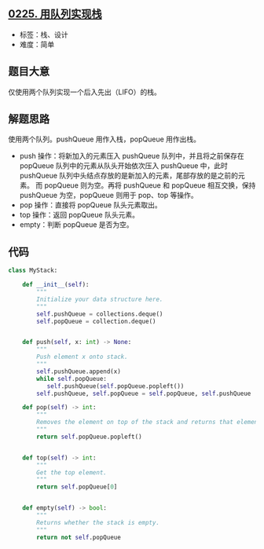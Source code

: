 ## [0225. 用队列实现栈](https://leetcode-cn.com/problems/implement-stack-using-queues/)

- 标签：栈、设计
- 难度：简单

## 题目大意

仅使用两个队列实现一个后入先出（LIFO）的栈。

## 解题思路

使用两个队列。pushQueue 用作入栈，popQueue 用作出栈。

- push 操作：将新加入的元素压入 pushQueue 队列中，并且将之前保存在 popQueue 队列中的元素从队头开始依次压入 pushQueue 中，此时 pushQueue 队列中头结点存放的是新加入的元素，尾部存放的是之前的元素。 而 popQueue 则为空。再将 pushQueue 和 popQueue 相互交换，保持 pushQueue 为空，popQueue 则用于 pop、top 等操作。
- pop 操作：直接将 popQueue 队头元素取出。
- top 操作：返回 popQueue 队头元素。
- empty：判断 popQueue 是否为空。

## 代码

```Python
class MyStack:

    def __init__(self):
        """
        Initialize your data structure here.
        """
        self.pushQueue = collections.deque()
        self.popQueue = collection.deque()


    def push(self, x: int) -> None:
        """
        Push element x onto stack.
        """
        self.pushQueue.append(x)
        while self.popQueue:
           self.pushQueue(self.popQueue.popleft())
        self.pushQueue, self.popQueue = self.popQueue, self.pushQueue

    def pop(self) -> int:
        """
        Removes the element on top of the stack and returns that element.
        """
        return self.popQueue.popleft()


    def top(self) -> int:
        """
        Get the top element.
        """
        return self.popQueue[0]


    def empty(self) -> bool:
        """
        Returns whether the stack is empty.
        """
        return not self.popQueue
```

